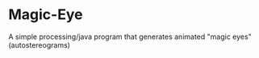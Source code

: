 # Magic-Eye
 A simple processing/java program that generates animated "magic eyes" (autostereograms)
